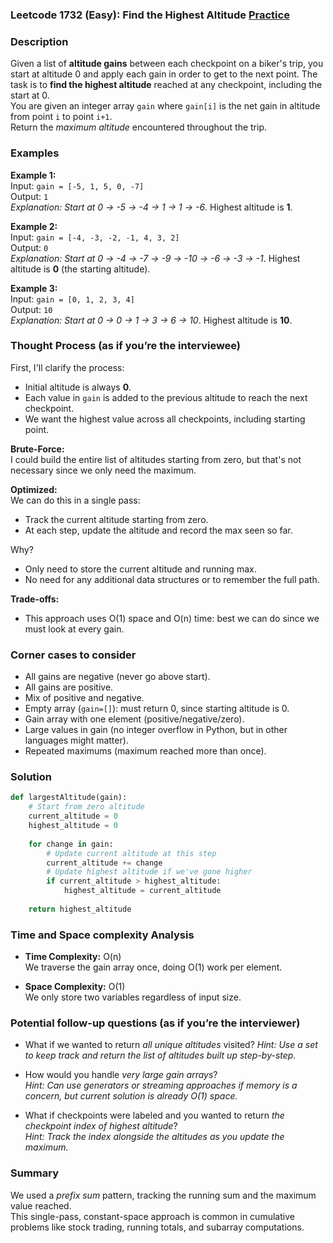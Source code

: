 ### Leetcode 1732 (Easy): Find the Highest Altitude [Practice](https://leetcode.com/problems/find-the-highest-altitude)

### Description  
Given a list of **altitude gains** between each checkpoint on a biker's trip, you start at altitude 0 and apply each gain in order to get to the next point. The task is to **find the highest altitude** reached at any checkpoint, including the start at 0.  
You are given an integer array `gain` where `gain[i]` is the net gain in altitude from point `i` to point `i+1`.   
Return the *maximum altitude* encountered throughout the trip.

### Examples  

**Example 1:**  
Input: `gain = [-5, 1, 5, 0, -7]`  
Output: `1`  
*Explanation: Start at 0 → -5 → -4 → 1 → 1 → -6*. Highest altitude is **1**.

**Example 2:**  
Input: `gain = [-4, -3, -2, -1, 4, 3, 2]`  
Output: `0`  
*Explanation: Start at 0 → -4 → -7 → -9 → -10 → -6 → -3 → -1*. Highest altitude is **0** (the starting altitude).

**Example 3:**  
Input: `gain = [0, 1, 2, 3, 4]`  
Output: `10`  
*Explanation: Start at 0 → 0 → 1 → 3 → 6 → 10*. Highest altitude is **10**.

### Thought Process (as if you’re the interviewee)  
First, I'll clarify the process:  
- Initial altitude is always **0**.
- Each value in `gain` is added to the previous altitude to reach the next checkpoint.
- We want the highest value across all checkpoints, including starting point.

**Brute-Force:**  
I could build the entire list of altitudes starting from zero, but that's not necessary since we only need the maximum.

**Optimized:**  
We can do this in a single pass:
- Track the current altitude starting from zero.
- At each step, update the altitude and record the max seen so far.

Why?  
- Only need to store the current altitude and running max.
- No need for any additional data structures or to remember the full path.

**Trade-offs:**  
- This approach uses O(1) space and O(n) time: best we can do since we must look at every gain.

### Corner cases to consider  
- All gains are negative (never go above start).
- All gains are positive.
- Mix of positive and negative.
- Empty array (`gain=[]`): must return 0, since starting altitude is 0.
- Gain array with one element (positive/negative/zero).
- Large values in gain (no integer overflow in Python, but in other languages might matter).
- Repeated maximums (maximum reached more than once).

### Solution

```python
def largestAltitude(gain):
    # Start from zero altitude
    current_altitude = 0
    highest_altitude = 0
    
    for change in gain:
        # Update current altitude at this step
        current_altitude += change
        # Update highest altitude if we've gone higher
        if current_altitude > highest_altitude:
            highest_altitude = current_altitude
            
    return highest_altitude
```

### Time and Space complexity Analysis  

- **Time Complexity:** O(n)  
  We traverse the gain array once, doing O(1) work per element.

- **Space Complexity:** O(1)  
  We only store two variables regardless of input size.

### Potential follow-up questions (as if you’re the interviewer)  

- What if we wanted to return *all unique altitudes* visited?
  *Hint: Use a set to keep track and return the list of altitudes built up step-by-step.*

- How would you handle *very large gain arrays*?  
  *Hint: Can use generators or streaming approaches if memory is a concern, but current solution is already O(1) space.*

- What if checkpoints were labeled and you wanted to return *the checkpoint index of highest altitude*?  
  *Hint: Track the index alongside the altitudes as you update the maximum.*

### Summary
We used a *prefix sum* pattern, tracking the running sum and the maximum value reached.  
This single-pass, constant-space approach is common in cumulative problems like stock trading, running totals, and subarray computations.